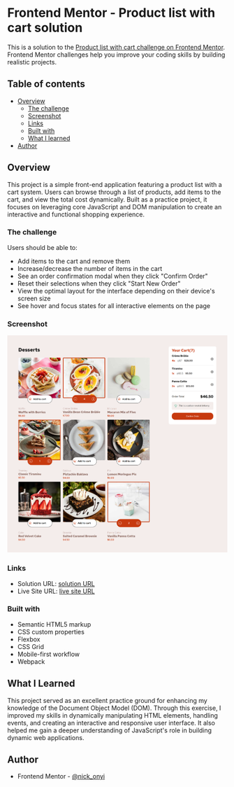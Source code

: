 # Frontend Mentor - Product list with cart solution

This is a solution to the [Product list with cart challenge on Frontend Mentor](https://www.frontendmentor.io/challenges/product-list-with-cart-5MmqLVAp_d). Frontend Mentor challenges help you improve your coding skills by building realistic projects. 

## Table of contents

- [Overview](#overview)
  - [The challenge](#the-challenge)
  - [Screenshot](#screenshot)
  - [Links](#links)
  - [Built with](#built-with)
  - [What I learned](#what-i-learned)
- [Author](#author)

## Overview

This project is a simple front-end application featuring a product list with a cart system. Users can browse through a list of products, add items to the cart, and view the total cost dynamically. Built as a practice project, it focuses on leveraging core JavaScript and DOM manipulation to create an interactive and functional shopping experience.

### The challenge

Users should be able to:

- Add items to the cart and remove them
- Increase/decrease the number of items in the cart
- See an order confirmation modal when they click "Confirm Order"
- Reset their selections when they click "Start New Order"
- View the optimal layout for the interface depending on their device's screen size
- See hover and focus states for all interactive elements on the page

### Screenshot

![](./screenshot.png)
### Links

- Solution URL: [solution URL](https://github.com/nickonyi/product-list-with-cart-main.git)
- Live Site URL: [live site URL](https://nickonyi.github.io/product-list-with-cart-main)

### Built with

- Semantic HTML5 markup
- CSS custom properties
- Flexbox
- CSS Grid
- Mobile-first workflow
- Webpack

## What I Learned

This project served as an excellent practice ground for enhancing my knowledge of the Document Object Model (DOM). Through this exercise, I improved my skills in dynamically manipulating HTML elements, handling events, and creating an interactive and responsive user interface. It also helped me gain a deeper understanding of JavaScript's role in building dynamic web applications.


## Author
- Frontend Mentor - [@nick_onyi](https://www.frontendmentor.io/profile/nickonyi)



